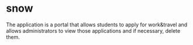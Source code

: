 # snow
The application is a portal that allows students to apply for work&travel and allows administrators to view those applications and if necessary, delete them.
